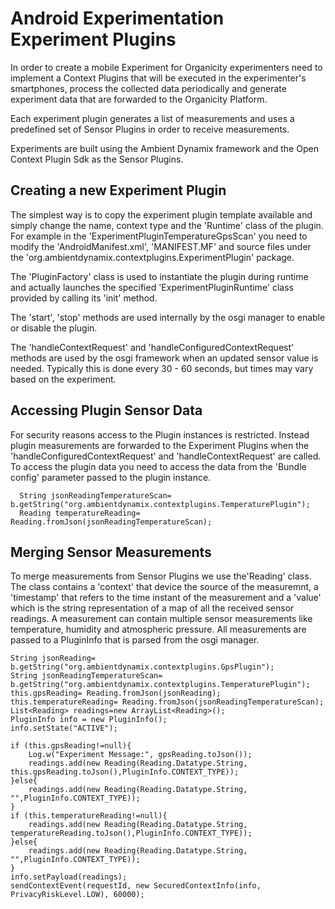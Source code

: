 # Android Experimentation Experiment Plugins

In order to create a mobile Experiment for Organicity experimenters need to implement a Context Plugins that will be executed in the experimenter's smartphones, process the collected data periodically and generate experiment data that are forwarded to the Organicity Platform.

Each experiment plugin generates a list of measurements and uses a predefined set of Sensor Plugins in order to receive measurements.

Experiments are built using the Ambient Dynamix framework and the Open Context Plugin Sdk as the Sensor Plugins.

## Creating a new Experiment Plugin

The simplest way is to copy the experiment plugin template available and simply change the name, context type and the 'Runtime' class of the plugin. 
For example in the 'ExperimentPluginTemperatureGpsScan' you need to modify the 'AndroidManifest.xml', 'MANIFEST.MF' and source files under the 'org.ambientdynamix.contextplugins.ExperimentPlugin' package.

The 'PluginFactory' class is used to instantiate the plugin during runtime and actually launches the specified 'ExperimentPluginRuntime' class provided by calling its 'init' method.

The 'start', 'stop' methods are used internally by the osgi manager to enable or disable the plugin.

The 'handleContextRequest' and 'handleConfiguredContextRequest' methods are used by the osgi framework when an updated sensor value is needed. Typically this is done every 30 - 60 seconds, but times may vary based on the experiment. 

## Accessing Plugin Sensor Data

For security reasons access to the Plugin instances is restricted. Instead plugin measurements are forwarded to the Experiment Plugins when the 'handleConfiguredContextRequest' and 'handleContextRequest' are called. To access the plugin data you need to access the data from the 'Bundle config' parameter passed to the plugin instance.

      String jsonReadingTemperatureScan= b.getString("org.ambientdynamix.contextplugins.TemperaturePlugin");
      Reading temperatureReading= Reading.fromJson(jsonReadingTemperatureScan);


## Merging Sensor Measurements

To merge measurements from Sensor Plugins we use the'Reading' class. The class contains a 'context' that device the source of the measuremnt, a 'timestamp' that refers to the time instant of the measurement and a 'value' which is the string representation of a map of all the received sensor readings. A measurement can contain multiple sensor measurements like temperature, humidity and atmospheric pressure. All measurements are passed to a PluginInfo that is parsed from the osgi manager.

    String jsonReading= b.getString("org.ambientdynamix.contextplugins.GpsPlugin");
    String jsonReadingTemperatureScan= b.getString("org.ambientdynamix.contextplugins.TemperaturePlugin");
    this.gpsReading= Reading.fromJson(jsonReading);
    this.temperatureReading= Reading.fromJson(jsonReadingTemperatureScan);
    List<Reading> readings=new ArrayList<Reading>();
    PluginInfo info = new PluginInfo();
    info.setState("ACTIVE");
    
    if (this.gpsReading!=null){
        Log.w("Experiment Message:", gpsReading.toJson());						
        readings.add(new Reading(Reading.Datatype.String, this.gpsReading.toJson(),PluginInfo.CONTEXT_TYPE));
    }else{
        readings.add(new Reading(Reading.Datatype.String, "",PluginInfo.CONTEXT_TYPE));						
    }
    if (this.temperatureReading!=null){
      	readings.add(new Reading(Reading.Datatype.String, temperatureReading.toJson(),PluginInfo.CONTEXT_TYPE));
  	}else{
        readings.add(new Reading(Reading.Datatype.String, "",PluginInfo.CONTEXT_TYPE));						
    }
    info.setPayload(readings);
    sendContextEvent(requestId, new SecuredContextInfo(info,	PrivacyRiskLevel.LOW), 60000);
